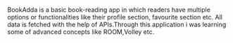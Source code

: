 # 
BookAdda is a basic book-reading app in which readers have multiple options or functionalities like their profile section, favourite section etc. All data is fetched with the help of APIs.Through this application i was learning some of advanced concepts like ROOM,Volley etc.
